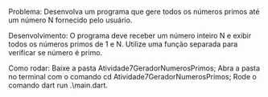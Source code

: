 Problema:
Desenvolva um programa que gere todos os números primos até um número N fornecido pelo usuário.

Desenvolvimento:
O programa deve receber um número inteiro N e exibir todos os números primos de 1 e N. Utilize uma função separada para verificar se  número é primo.

Como rodar:
Baixe a pasta Atividade7GeradorNumerosPrimos;
Abra a pasta no terminal com o comando cd Atividade7GeradorNumerosPrimos;
Rode o comando dart run .\main.dart.
